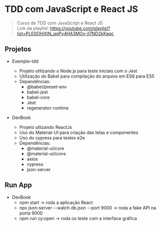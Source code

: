 # TDD com JavaScript e React JS

> Curso de TDD com JavaScript e React JS </br>
> Link da playlist: https://youtube.com/playlist?list=PLE0DHiXlN_qqPy4HA3MOv-jI7ND2kKaqc

## Projetos
- Exemple-tdd
  - Projeto utilizando o Node.js para teste iniciais com o Jest
  - Utilização do Babel para compilação do arquivo em ES6 para ES5
  - Dependências:   
    - @babel/preset-env
    - babel-jest
    - babel-core
    - Jest
    - regenerator-runtime

- DevBook
  - Projeto utlizando ReactJs
  - Uso do Material-UI para criação das telas e componentes
  - Uso do cypress para testes e2e
  - Dependências:   
    - @material-ui/core
    - @material-ui/icons
    - axios
    - cypress
    - json-server

## Run App
- DevBook
  - npm start -> roda a aplicação React
  - npx json-server --watch db.json --port 9000 -> roda a fake API na porta 9000
  - npm run cy:open -> roda os teste com a interface gráfica